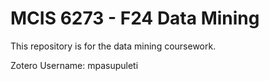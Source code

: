 # MCIS 6273 - F24 Data Mining

This repository is for the data mining coursework.

Zotero Username: mpasupuleti

